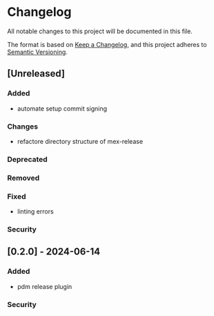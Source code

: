 # Changelog

All notable changes to this project will be documented in this file.

The format is based on [Keep a Changelog](https://keepachangelog.com/en/1.0.0/),
and this project adheres to [Semantic Versioning](https://semver.org/spec/v2.0.0.html).

## [Unreleased]

### Added
- automate setup commit signing

### Changes
- refactore directory structure of mex-release

### Deprecated

### Removed

### Fixed
- linting errors

### Security

## [0.2.0] - 2024-06-14

### Added

- pdm release plugin

### Security
